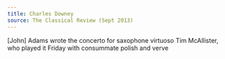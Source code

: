 ```yaml
---
title: Charles Downey
source: The Classical Review (Sept 2013)
---
```

[John] Adams wrote the concerto for saxophone virtuoso Tim McAllister, who played it Friday with consummate polish and verve